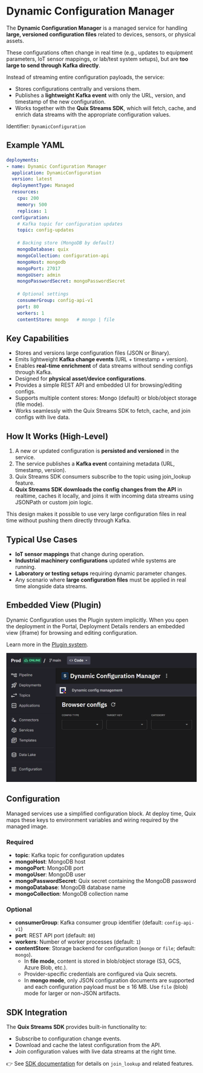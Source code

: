 # Dynamic Configuration Manager

The **Dynamic Configuration Manager** is a managed service for handling
**large, versioned configuration files** related to devices, sensors, or
physical assets.

These configurations often change in real time (e.g., updates to
equipment parameters, IoT sensor mappings, or lab/test system setups),
but are **too large to send through Kafka directly**.

Instead of streaming entire configuration payloads, the service:

- Stores configurations centrally and versions them.
- Publishes a **lightweight Kafka event** with only the URL, version,
and timestamp of the new configuration.
- Works together with the **Quix Streams SDK**, which will
fetch, cache, and enrich data streams with the appropriate configuration
values.

Identifier: `DynamicConfiguration`

## Example YAML

``` yaml
deployments:
- name: Dynamic Configuration Manager
  application: DynamicConfiguration
  version: latest
  deploymentType: Managed
  resources:
    cpu: 200
    memory: 500
    replicas: 1
  configuration:
    # Kafka topic for configuration updates
    topic: config-updates

    # Backing store (MongoDB by default)
    mongoDatabase: quix
    mongoCollection: configuration-api
    mongoHost: mongodb
    mongoPort: 27017
    mongoUser: admin
    mongoPasswordSecret: mongoPasswordSecret

    # Optional settings
    consumerGroup: config-api-v1
    port: 80
    workers: 1
    contentStore: mongo   # mongo | file
```

## Key Capabilities

- Stores and versions large configuration files (JSON or Binary).
- Emits lightweight **Kafka change events** (URL + timestamp +
  version).
- Enables **real-time enrichment** of data streams without sending
  configs through Kafka.
- Designed for **physical asset/device configurations**.
- Provides a simple REST API and embedded UI for browsing/editing
  configs.
- Supports multiple content stores: Mongo (default) or blob/object
  storage (file mode).
- Works seamlessly with the Quix Streams SDK to fetch, cache, and join configs with live data.

## How It Works (High-Level)

1. A new or updated configuration is **persisted and versioned** in the
   service.
2. The service publishes a **Kafka event** containing metadata (URL,
   timestamp, version).
3. Quix Streams SDK consumers subscribe to the topic using join_lookup feature.
4. **Quix Streams SDK downloads the config changes from the API** in realtime, caches it locally, and joins it with incoming data streams using JSONPath or custom join logic.

This design makes it possible to use very large configuration files in
real time without pushing them directly through Kafka.

## Typical Use Cases

- **IoT sensor mappings** that change during operation.
- **Industrial machinery configurations** updated while systems are
  running.
- **Laboratory or testing setups** requiring dynamic parameter
  changes.
- Any scenario where **large configuration files** must be applied in
    real time alongside data streams.

## Embedded View (Plugin)

Dynamic Configuration uses the Plugin system implicitly.
When you open the deployment in the Portal, Deployment Details renders
an embedded view (iframe) for browsing and editing configuration.

Learn more in the [Plugin system](./plugin.md).

![Embedded View](images/dynamic-configuration-embedded-view.png)

## Configuration

Managed services use a simplified configuration block.
At deploy time, Quix maps these keys to environment variables and wiring
required by the managed image.

### Required

- **topic**: Kafka topic for configuration updates
- **mongoHost**: MongoDB host
- **mongoPort**: MongoDB port
- **mongoUser**: MongoDB user
- **mongoPasswordSecret**: Quix secret containing the MongoDB
 password
- **mongoDatabase**: MongoDB database name
- **mongoCollection**: MongoDB collection name

### Optional

- **consumerGroup**: Kafka consumer group identifier (default:
  `config-api-v1`)
- **port**: REST API port (default: `80`)
- **workers**: Number of worker processes (default: `1`)
- **contentStore**: Storage backend for configuration (`mongo` or
  `file`; default: `mongo`).
  - In **file mode**, content is stored in blob/object storage (S3,
      GCS, Azure Blob, etc.).
  - Provider-specific credentials are configured via Quix secrets.
  - In **mongo mode**, only JSON configuration documents are supported and each configuration payload must be ≤ 16 MB. Use `file` (blob) mode for larger or non-JSON artifacts.

## SDK Integration

The **Quix Streams SDK** provides built-in functionality to:

- Subscribe to configuration change events.
- Download and cache the latest configuration from the API.
- Join configuration values with live data streams at the right time.

👉 See [SDK
documentation](../../quix-streams/api-reference/dataframe.html#streamingdataframejoin_lookup)
for details on `join_lookup` and related features.
